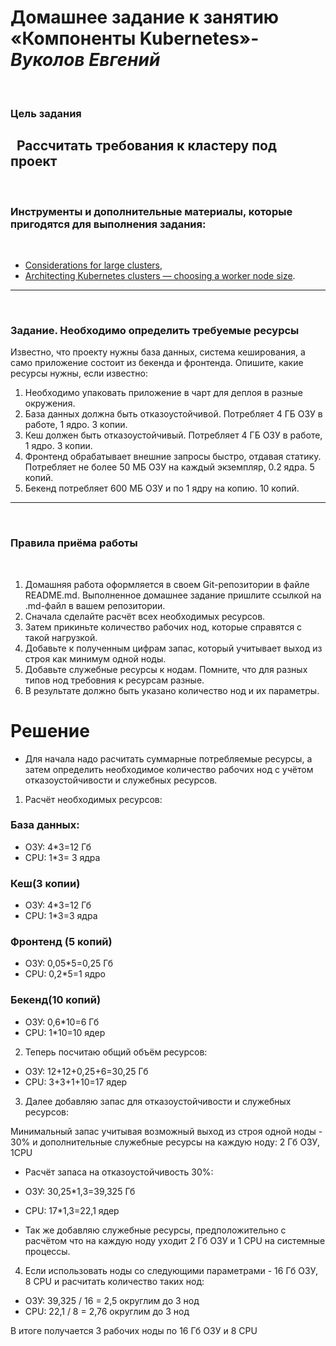 # Домашнее задание к занятию «Компоненты Kubernetes»-***Вуколов Евгений***
 
### Цель задания
 
Рассчитать требования к кластеру под проект
 
------
 
### Инструменты и дополнительные материалы, которые пригодятся для выполнения задания:
 
- [Considerations for large clusters](https://kubernetes.io/docs/setup/best-practices/cluster-large/),
- [Architecting Kubernetes clusters — choosing a worker node size](https://learnk8s.io/kubernetes-node-size).
 
------
 
### Задание. Необходимо определить требуемые ресурсы
Известно, что проекту нужны база данных, система кеширования, а само приложение состоит из бекенда и фронтенда. Опишите, какие ресурсы нужны, если известно:
 
1. Необходимо упаковать приложение в чарт для деплоя в разные окружения. 
2. База данных должна быть отказоустойчивой. Потребляет 4 ГБ ОЗУ в работе, 1 ядро. 3 копии. 
3. Кеш должен быть отказоустойчивый. Потребляет 4 ГБ ОЗУ в работе, 1 ядро. 3 копии. 
4. Фронтенд обрабатывает внешние запросы быстро, отдавая статику. Потребляет не более 50 МБ ОЗУ на каждый экземпляр, 0.2 ядра. 5 копий. 
5. Бекенд потребляет 600 МБ ОЗУ и по 1 ядру на копию. 10 копий.
 
----
 
### Правила приёма работы
 
1. Домашняя работа оформляется в своем Git-репозитории в файле README.md. Выполненное домашнее задание пришлите ссылкой на .md-файл в вашем репозитории.
2. Сначала сделайте расчёт всех необходимых ресурсов.
3. Затем прикиньте количество рабочих нод, которые справятся с такой нагрузкой.
4. Добавьте к полученным цифрам запас, который учитывает выход из строя как минимум одной ноды. 
5. Добавьте служебные ресурсы к нодам. Помните, что для разных типов нод требовния к ресурсам разные. 
6. В результате должно быть указано количество нод и их параметры.


# **Решение**

- Для начала надо расчитать суммарные потребляемые ресурсы, а затем определить необходимое количество рабочих нод с учётом отказоустойчивости и служебных ресурсов.

1. Расчёт необходимых ресурсов:

### База данных:

- ОЗУ: 4*3=12 Гб
- CPU: 1*3= 3 ядра

### Кеш(3 копии)

- ОЗУ: 4*3=12 Гб
- CPU: 1*3=3 ядра

### Фронтенд (5 копий)

- ОЗУ: 0,05*5=0,25 Гб
- CPU: 0,2*5=1 ядро

### Бекенд(10 копий)

- ОЗУ: 0,6*10=6 Гб
- CPU: 1*10=10 ядер


2. Теперь посчитаю общий объём ресурсов:

- ОЗУ: 12+12+0,25+6=30,25 Гб
- CPU: 3+3+1+10=17 ядер

3. Далее добавляю запас для отказоустойчивости и служебных ресурсов:

Минимальный запас учитывая возможный выход из строя одной ноды - 30% и дополнительные служебные ресурсы на каждую ноду: 2 Гб ОЗУ, 1CPU

- Расчёт запаса на отказоустойчивость 30%: 

- ОЗУ: 30,25*1,3=39,325 Гб
- CPU: 17*1,3=22,1 ядер

- Так же добавляю служебные ресурсы, предположительно с расчётом что на каждую ноду уходит 2 Гб ОЗУ и 1 CPU на системные процессы.

4. Если использовать ноды со следующими параметрами - 16 Гб ОЗУ, 8 CPU и расчитать количество таких нод: 

- ОЗУ: 39,325 / 16 = 2,5 округлим до 3 нод
- CPU: 22,1 / 8 = 2,76   округлим до 3 нод

В итоге получается 3 рабочих ноды по 16 Гб ОЗУ и 8 CPU















































